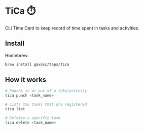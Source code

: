 # TiCa ⏱️

CLI Time Card to keep record of time spent in tasks and activities.

## Install

Homebrew:

```bash
brew install gavasc/taps/tica
```

## How it works

```bash
# Punchs in or out of a taks/activity
tica punch <task_name>

# Lists the tasks that are registered
tica list

# Deletes a specific task
tica delete <task_name>
```
